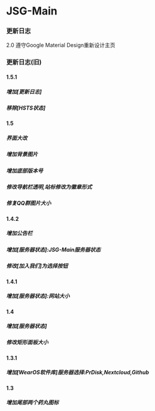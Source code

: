 # JSG-Main
### 更新日志
2.0
遵守Google Material Design重新设计主页

### 更新日志(旧)
#### 1.5.1
##### 增加[更新日志]
##### 移除[HSTS状态]
#### 1.5
##### 界面大改
##### 增加背景图片
##### 增加底部版本号
##### 修改导航栏透明,站标修改为徽章形式
##### 修复QQ群图片大小
#### 1.4.2
##### 增加公告栏
##### 增加[服务器状态]:JSG-Main服务器状态
##### 修改[加入我们]为选择按钮
#### 1.4.1
##### 增加[服务器状态]:网站大小
#### 1.4
##### 增加[服务器状态]
##### 修改矩形面板大小
#### 1.3.1
##### 增加[WearOS软件库]服务器选择:PrDisk,Nextcloud,Github
#### 1.3
##### 增加尾部两个药丸图标
